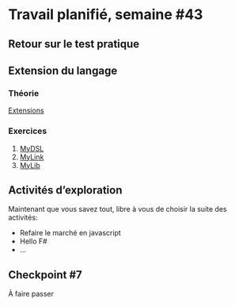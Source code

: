 # Travail planifié, semaine #43

## Retour sur le test pratique

## Extension du langage

### Théorie
[Extensions](../supports/source/05-Extension.md)


###  Exercices
1. [MyDSL](../exos/dsl1/README.md)
2. [MyLink](../exos/TODO)
3. [MyLib](../exos/TODO)

## Activités d’exploration
Maintenant que vous savez tout, libre à vous de choisir la suite des activités:

- Refaire le marché en javascript
- Hello F#
- ...

## Checkpoint #7
À faire passer